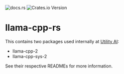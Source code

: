 ![docs.rs](https://img.shields.io/docsrs/llama-cpp-2?link=https%3A%2F%2Fdocs.rs%2Fllama-cpp-2%2F)
![Crates.io Version](https://img.shields.io/crates/v/llama-cpp-2?link=https%3A%2F%2Fcrates.io%2Fcrates%2Fllama-cpp-2)


# llama-cpp-rs

This contains two packages used internally at [Utility AI](https://utilityai.ca/):

- llama-cpp-2 
- llama-cpp-sys-2

See their respective READMEs for more information.
